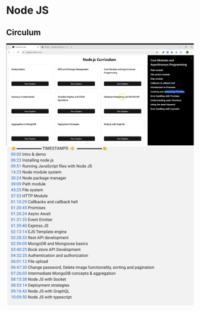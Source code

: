 # Node JS
## Circulum
![alt text](images/img1.png)
![alt text](images/img2.png)





























